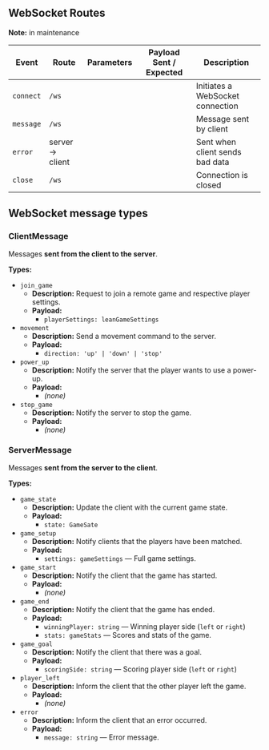 ## WebSocket Routes

**Note:** in maintenance

| Event     | Route           | Parameters | Payload Sent / Expected | Description                      |
| --------- | --------------- | ---------- | ----------------------- | -------------------------------- |
| `connect` | `/ws`           |            |                         | Initiates a WebSocket connection |
| `message` | `/ws`           |            |                         | Message sent by client           |
| `error`   | server → client |            |                         | Sent when client sends bad data  |
| `close`   | `/ws`           |            |                         | Connection is closed             |

## WebSocket message types

### ClientMessage

Messages **sent from the client to the server**.

**Types:**

- `join_game`
  - **Description:** Request to join a remote game and respective player settings.
  - **Payload:**
    - `playerSettings: leanGameSettings`
- `movement`
  - **Description:** Send a movement command to the server.
  - **Payload:**
    - `direction: 'up' | 'down' | 'stop'`
- `power_up`
  - **Description:** Notify the server that the player wants to use a power-up.
  - **Payload:**
    - _(none)_
- `stop_game`
  - **Description:** Notify the server to stop the game.
  - **Payload:**
    - _(none)_

### ServerMessage

Messages **sent from the server to the client**.

**Types:**

- `game_state`
  - **Description:** Update the client with the current game state.
  - **Payload:**
    - `state: GameSate`
- `game_setup`
  - **Description:** Notify clients that the players have been matched.
  - **Payload:**
    - `settings: gameSettings` — Full game settings.
- `game_start`
  - **Description:** Notify the client that the game has started.
  - **Payload:**
    - _(none)_
- `game_end`
  - **Description:** Notify the client that the game has ended.
  - **Payload:**
    - `winningPlayer: string` — Winning player side (`left` or `right`)
    - `stats: gameStats` — Scores and stats of the game.
- `game_goal`
  - **Description:** Notify the client that there was a goal.
  - **Payload:**
    - `scoringSide: string` — Scoring player side (`left` or `right`)
- `player_left`
  - **Description:** Inform the client that the other player left the game.
  - **Payload:**
    - _(none)_
- `error`
  - **Description:** Inform the client that an error occurred.
  - **Payload:**
    - `message: string` — Error message.
